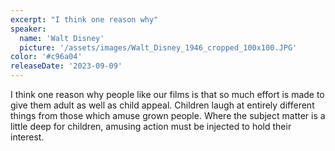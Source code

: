 ```yaml
---
excerpt: "I think one reason why"
speaker:
  name: 'Walt Disney'
  picture: '/assets/images/Walt_Disney_1946_cropped_100x100.JPG'
color: '#c96a04'
releaseDate: '2023-09-09'
---
```

I think one reason why people like our films is that so much effort is made to give them adult as well as child appeal. Children laugh at entirely different things from those which amuse grown people. Where the subject matter is a little deep for children, amusing action must be injected to hold their interest.
